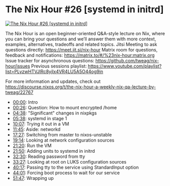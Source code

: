 # The Nix Hour #26 [systemd in initrd]

[![The Nix Hour #26 [systemd in initrd]](https://img.youtube.com/vi/JNe3sdG4nno/0.jpg)](https://www.youtube.com/watch?v=JNe3sdG4nno)

The Nix Hour is an open beginner-oriented Q&A-style lecture on Nix, where you can bring your questions and we’ll answer them with more context, examples, alternatives, tradeoffs and related topics.
Jitsi Meeting to ask questions directly: https://meet.jit.si/nix-hour
Matrix room for questions, feedback and notifications: https://matrix.to/#/%23nix-hour:matrix.org
Issue tracker for asynchronous questions: https://github.com/tweag/nix-hour/issues
Previous sessions playlist: https://www.youtube.com/playlist?list=PLyzwHTVJlRc8yjlx4VR4LU5A5O44og9in

For more information and updates, check out https://discourse.nixos.org/t/the-nix-hour-a-weekly-nix-qa-lecture-by-tweag/22767


* [00:00](https://www.youtube.com/watch?v=JNe3sdG4nno&t=0): Intro
* [00:26](https://www.youtube.com/watch?v=JNe3sdG4nno&t=26): Question: How to mount encrypted /home
* [04:38](https://www.youtube.com/watch?v=JNe3sdG4nno&t=278): "Significant" changes in nixpkgs
* [05:38](https://www.youtube.com/watch?v=JNe3sdG4nno&t=338): systemd in stage 1
* [10:07](https://www.youtube.com/watch?v=JNe3sdG4nno&t=607): Trying it out in a VM
* [11:45](https://www.youtube.com/watch?v=JNe3sdG4nno&t=705): Aside: networkd
* [17:27](https://www.youtube.com/watch?v=JNe3sdG4nno&t=1047): Switching from master to nixos-unstable
* [19:14](https://www.youtube.com/watch?v=JNe3sdG4nno&t=1154): Looking at network configuration sources
* [21:20](https://www.youtube.com/watch?v=JNe3sdG4nno&t=1280): Run the VM
* [21:50](https://www.youtube.com/watch?v=JNe3sdG4nno&t=1310): Adding units to systemd in initrd
* [32:30](https://www.youtube.com/watch?v=JNe3sdG4nno&t=1950): Reading password from tty
* [33:27](https://www.youtube.com/watch?v=JNe3sdG4nno&t=2007): Looking at root on LUKS configuration sources
* [40:17](https://www.youtube.com/watch?v=JNe3sdG4nno&t=2417): Passing tty to the service using StandardInput option
* [44:01](https://www.youtube.com/watch?v=JNe3sdG4nno&t=2641): Forcing boot process to wait for our service
* [51:47](https://www.youtube.com/watch?v=JNe3sdG4nno&t=3107): Wrapping up
